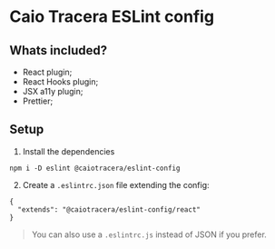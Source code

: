 # Caio Tracera ESLint config

## Whats included?

- React plugin;
- React Hooks plugin;
- JSX a11y plugin;
- Prettier;

## Setup

1. Install the dependencies
```
npm i -D eslint @caiotracera/eslint-config
```

2. Create a `.eslintrc.json` file extending the config:
```
{
  "extends": "@caiotracera/eslint-config/react"
}
```

> You can also use a `.eslintrc.js` instead of JSON if you prefer.
